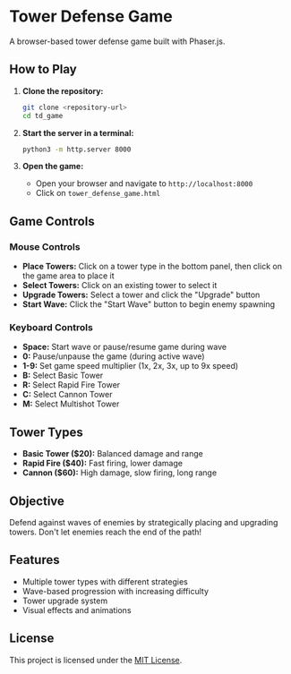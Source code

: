 # Tower Defense Game

A browser-based tower defense game built with Phaser.js.

## How to Play

1. **Clone the repository:**
   ```bash
   git clone <repository-url>
   cd td_game
   ```

2. **Start the server in a terminal:**
   ```bash
   python3 -m http.server 8000
   ```

3. **Open the game:**
   - Open your browser and navigate to `http://localhost:8000`
   - Click on `tower_defense_game.html`

## Game Controls

### Mouse Controls
- **Place Towers:** Click on a tower type in the bottom panel, then click on the game area to place it
- **Select Towers:** Click on an existing tower to select it
- **Upgrade Towers:** Select a tower and click the "Upgrade" button
- **Start Wave:** Click the "Start Wave" button to begin enemy spawning

### Keyboard Controls
- **Space:** Start wave or pause/resume game during wave
- **0:** Pause/unpause the game (during active wave)
- **1-9:** Set game speed multiplier (1x, 2x, 3x, up to 9x speed)
- **B:** Select Basic Tower
- **R:** Select Rapid Fire Tower  
- **C:** Select Cannon Tower
- **M:** Select Multishot Tower

## Tower Types

- **Basic Tower ($20):** Balanced damage and range
- **Rapid Fire ($40):** Fast firing, lower damage
- **Cannon ($60):** High damage, slow firing, long range

## Objective

Defend against waves of enemies by strategically placing and upgrading towers. Don't let enemies reach the end of the path!

## Features

- Multiple tower types with different strategies
- Wave-based progression with increasing difficulty
- Tower upgrade system
- Visual effects and animations 

## License

This project is licensed under the [MIT License](./LICENSE). 
